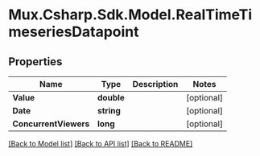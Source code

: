 # Mux.Csharp.Sdk.Model.RealTimeTimeseriesDatapoint

## Properties

Name | Type | Description | Notes
------------ | ------------- | ------------- | -------------
**Value** | **double** |  | [optional] 
**Date** | **string** |  | [optional] 
**ConcurrentViewers** | **long** |  | [optional] 

[[Back to Model list]](../README.md#documentation-for-models) [[Back to API list]](../README.md#documentation-for-api-endpoints) [[Back to README]](../README.md)


